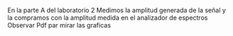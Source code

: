 En la parte A del laboratorio 2 
Medimos la amplitud generada de la señal y la compramos con la amplitud medida en el analizador de espectros
Observar Pdf par mirar las graficas
